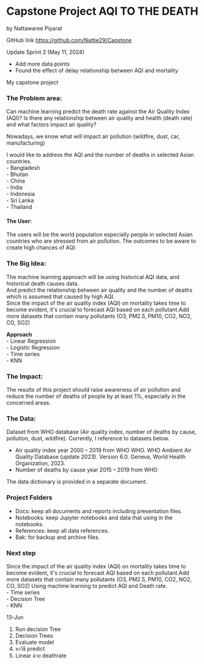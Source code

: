 # Capstone Project AQI TO THE DEATH
by Nattawaree Piyarat

GitHub link https://github.com/Nattie29/Capstone

Update Sprint 2  (May 11, 2024)
- Add more data points
- Found the effect of delay relationship between AQI and mortality

My capstone project

### The Problem area: 
Can machine learning predict the death rate against the Air Quality Index (AQI)?
Is there any relationship between air quality and health (death rate) and what factors impact air quality? 

Nowadays, we know what will impact air pollution (wildfire, dust, car, manufacturing)

I would like to address the AQI and the number of deaths in selected Asian countries.\
	- Bangladesh\
	- Bhutan\
	- China\
	- India\
	- Indonesia\
	- Sri Lanka\
	- Thailand
#### The User:  
The users will be the world population especially people in selected Asian countries who are stressed from air pollution. The outcomes to be aware to create high chances of AQI. 
### The Big Idea: 
The machine learning approach will be using historical AQI data, and historical death causes data.\
And predict the relationship between air quality and the number of deaths which is assumed that caused by high AQI.\
Since the impact of the air quality index (AQI) on mortality takes time to become evident, it's crucial to forecast AQI based on each pollutant.Add more datasets that contain many pollutants (O3, PM2.5, PM10, CO2, NO2, CO, SO2)



**Approach**\
		- Linear Regression\
		- Logistic Regression\
		- Time series\
		- KNN

### The Impact: 
The results of this project should raise awareness of air pollution and reduce the number of deaths of people by at least 1%, especially in the concerned areas.
### The Data: 
Dataset from WHO database (Air quality index, number of deaths by cause, pollution, dust, wildfire).
Currently, I reference to datasets below.

- Air quality index year 2000 – 2019 from WHO
    WHO. WHO Ambient Air Quality Database (update 2023). Version 6.0. Geneva, World Health Organization, 2023.
-  Number of deaths by cause year 2015 – 2019 from WHO

The data dictionary is provided in a separate document.

### Project Folders 
- Docs: keep all documents and reports including presentation files.
- Notebooks: keep Jupyter notebooks and data that using in the notebooks.
- References: keep all data references.
- Bak: for backup and archive files.

### Next step 

Since the impact of the air quality index (AQI) on mortality takes time to become evident, it's crucial to forecast AQI based on each pollutant.Add more datasets that contain many pollutants (O3, PM2.5, PM10, CO2, NO2, CO, SO2)
Using machine learning to predict AQI and Death rate.\
	- Time series\
	- Decision Tree\
	- KNN


13-Jun
1. Run decision Tree
2. Decision Trees
3. Evaluate model
4. หาวิธี predict
5. Linear ด้วย deathrate 